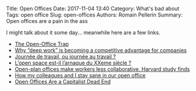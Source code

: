 Title: Open Offices
Date: 2017-11-04 13:40
Category: What's bad about
Tags: open office
Slug: open-offices
Authors: Romain Pellerin
Summary: Open offices are a pain in the ass

I might talk about it some day... meanwhile here are a few links.

- [The Open-Office Trap](https://www.newyorker.com/business/currency/the-open-office-trap)
- [Why “deep work” is becoming a competitive advantage for companies](https://blog.doist.com/focused-teamwork-8ed325d34e62)
- [Journée de travail, ou journée au travail ?](http://dev.howtommy.net/index.php?d=2019/02/25/09/53/57-journee-de-travail-ou-journee-au-travail)
- [L’open space est-il l’arnaque du XXeme siècle ?](https://bfmbusiness.bfmtv.com/france/l-open-space-est-il-l-arnaque-du-xxeme-siecle-1603225.html)
- [Open-plan offices make workers less collaborative, Harvard study finds](https://www.weforum.org/agenda/2018/11/open-plan-offices-make-workers-less-collaborative-harvard-study-finds)
- [How my colleagues and I stay sane in our open office](https://qz.com/work/1685084/how-to-focus-in-an-open-office/)
- [Open Offices Are a Capitalist Dead End](https://www.nytimes.com/2019/09/25/opinion/wework-adam-neumann.html#click=https://t.co/zaTkPdbxWK)
